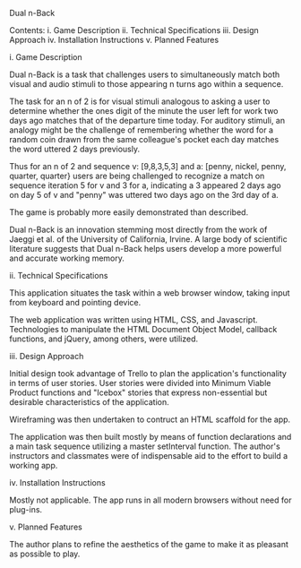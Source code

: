 Dual n-Back

Contents:
i. Game Description
ii. Technical Specifications
iii. Design Approach
iv. Installation Instructions
v. Planned Features

i. Game Description

Dual n-Back is a task that challenges users to simultaneously match both visual and audio stimuli to those appearing n turns ago within a sequence.

The task for an n of 2 is for visual stimuli analogous to asking a user to determine whether the ones digit of the minute the user left for work two days ago matches that of the departure time today. For auditory stimuli, an analogy might be the challenge of remembering whether the word for a random coin drawn from the same colleague's pocket each day matches the word uttered 2 days previously. 

Thus for an n of 2 and sequence v: [9,8,3,5,3] and a: [penny, nickel, penny, quarter, quarter} users are being challenged to recognize a match on sequence iteration 5 for v and 3 for a, indicating a 3 appeared 2 days ago on day 5 of v and "penny" was uttered two days ago on the 3rd day of a.

The game is probably more easily demonstrated than described.

Dual n-Back is an innovation stemming most directly from the work of Jaeggi et al. of the University of California, Irvine. A large body of scientific literature suggests that Dual n-Back helps users develop a more powerful and accurate working memory.

ii. Technical Specifications

This application situates the task within a web browser window, taking input from keyboard and pointing device.

The web application was written using HTML, CSS, and Javascript. Technologies to manipulate the HTML Document Object Model, callback functions, and jQuery, among others, were utilized.

iii. Design Approach

Initial design took advantage of Trello to plan the application's functionality in terms of user stories. User stories were divided into Minimum Viable Product functions and "Icebox" stories that express non-essential but desirable characteristics of the application.

Wireframing was then undertaken to contruct an HTML scaffold for the app. 

The application was then built mostly by means of function declarations and a main task sequence utilizing a master setInterval function. The author's instructors and classmates were of indispensable aid to the effort to build a working app.

iv. Installation Instructions

Mostly not applicable. The app runs in all modern browsers without need for plug-ins.

v. Planned Features

The author plans to refine the aesthetics of the game to make it as pleasant as possible to play. 


